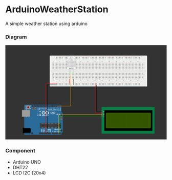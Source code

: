 # ArduinoWeatherStation

A simple weather station using arduino

### Diagram
![diagram](diagram.png)

### Component
- Arduino UNO
- DHT22
- LCD I2C (20x4)